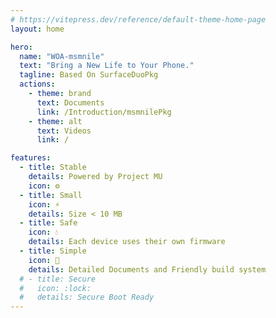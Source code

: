 ```yaml
---
# https://vitepress.dev/reference/default-theme-home-page
layout: home

hero:
  name: "WOA-msmnile"
  text: "Bring a New Life to Your Phone."
  tagline: Based On SurfaceDuoPkg
  actions:
    - theme: brand
      text: Documents
      link: /Introduction/msmnilePkg
    - theme: alt
      text: Videos
      link: /

features:
  - title: Stable
    details: Powered by Project MU
    icon: ⚙️
  - title: Small
    icon: ⚡
    details: Size < 10 MB
  - title: Safe
    icon: 💧
    details: Each device uses their own firmware
  - title: Simple
    icon: 📗
    details: Detailed Documents and Friendly build system
  # - title: Secure
  #   icon: :lock:
  #   details: Secure Boot Ready
---
```


